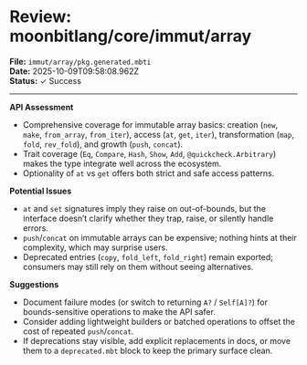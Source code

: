 # Review: moonbitlang/core/immut/array

**File:** `immut/array/pkg.generated.mbti`  
**Date:** 2025-10-09T09:58:08.962Z  
**Status:** ✓ Success

---

**API Assessment**  
- Comprehensive coverage for immutable array basics: creation (`new`, `make`, `from_array`, `from_iter`), access (`at`, `get`, `iter`), transformation (`map`, `fold`, `rev_fold`), and growth (`push`, `concat`).  
- Trait coverage (`Eq`, `Compare`, `Hash`, `Show`, `Add`, `@quickcheck.Arbitrary`) makes the type integrate well across the ecosystem.  
- Optionality of `at` vs `get` offers both strict and safe access patterns.

**Potential Issues**  
- `at` and `set` signatures imply they raise on out-of-bounds, but the interface doesn’t clarify whether they trap, raise, or silently handle errors.  
- `push`/`concat` on immutable arrays can be expensive; nothing hints at their complexity, which may surprise users.  
- Deprecated entries (`copy`, `fold_left`, `fold_right`) remain exported; consumers may still rely on them without seeing alternatives.

**Suggestions**  
- Document failure modes (or switch to returning `A?` / `Self[A]?`) for bounds-sensitive operations to make the API safer.  
- Consider adding lightweight builders or batched operations to offset the cost of repeated `push`/`concat`.  
- If deprecations stay visible, add explicit replacements in docs, or move them to a `deprecated.mbt` block to keep the primary surface clean.
